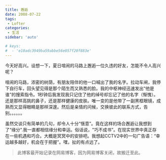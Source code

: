 ```yaml
---
title: 邂逅
date: 2008-07-22
tags:
 - Lofter
categories: 
 - 生活
sidebar: 'auto'

# keys:
#  - 'e10adc3949ba59abbe56e057f20f883e'
---
```


今天好高兴。设想一下，夏日喧闹的马路上邂逅一位久违的好友，怎能不令人高兴呢？

<!-- more -->

喧闹的马路，浓密的树荫，有朋友陪伴的他一口喊出了我的名字。拉动车闸，我停下自行车，回头望见得是那个陌生而又熟悉的脸。我的中枢神经迅速发出“他是谁”的搜索指令。1秒钟后我发现我只记住了他的绰号却忘记了他的名字（惭愧）。还是那样高挑的鼻子，还是那样健康的皮肤。唯一变的是他带了一副黑框眼镜，成熟而又显得眼睛是那样深邃。然后是亲情的问候，交换彼此的联系方式，告别。。。。。。

虽然交谈只有简单的几句，却令人十分“惬意”。竟在这样的场合邂逅让我想到了“缘分".我一直都相信缘分和幸运。俗话说，"巧不成书”。在现实世界中真正存在一些机遇和巧合。大概是冥冥中的安排吧。我想起CCTV2中的一句广告语：“幸运越多越好，机会在于把握”。嘿，扯的有点远了。


> 此博客最开始记录在网易博客，因为网易博客关闭，故搬迁至此。